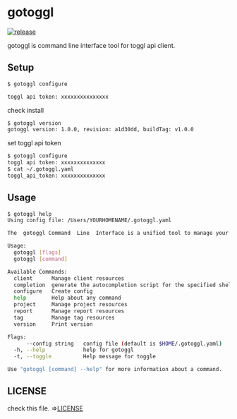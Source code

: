 # gotoggl

[![release](https://github.com/akira393/gotoggl/actions/workflows/release.yml/badge.svg)](https://github.com/akira393/gotoggl/actions/workflows/release.yml)

gotoggl is command line interface tool for toggl api client.

## Setup

```bash
$ gotoggl configure

toggl api token: xxxxxxxxxxxxxxx
```

check install

```bash
$ gotoggl version
gotoggl version: 1.0.0, revision: a1d30dd, buildTag: v1.0.0
```

set toggl api token

```bash
$ gotoggl configure
toggl api token: xxxxxxxxxxxxxx
$ cat ~/.gotoggl.yaml
toggl_api_token: xxxxxxxxxxxxxx
```

## Usage

```bash
$ gotoggl help
Using config file: /Users/YOURHOMENAME/.gotoggl.yaml

The  gotoggl Command  Line  Interface is a unified tool to manage your toggl services.

Usage:
  gotoggl [flags]
  gotoggl [command]

Available Commands:
  client      Manage client resources
  completion  generate the autocompletion script for the specified shell
  configure   Create config
  help        Help about any command
  project     Manage project resources
  report      Manage report resources
  tag         Manage tag resources
  version     Print version

Flags:
      --config string   config file (default is $HOME/.gotoggl.yaml)
  -h, --help            help for gotoggl
  -t, --toggle          Help message for toggle

Use "gotoggl [command] --help" for more information about a command.
```

## LICENSE

check this file. =>[LICENSE](./LICENSE)